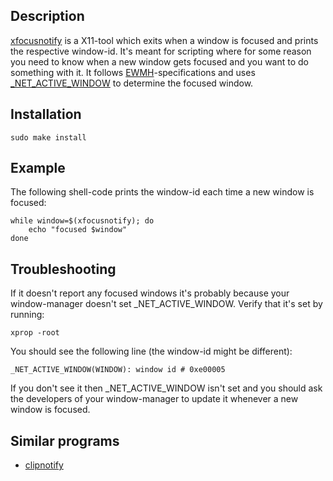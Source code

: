 ## Description

[xfocusnotify](https://github.com/astier/xfocusnotify) is a X11-tool which exits
when a window is focused and prints the respective window-id. It's meant for
scripting where for some reason you need to know when a new window gets focused
and you want to do something with it. It follows
[EWMH](https://specifications.freedesktop.org/wm-spec/latest/)-specifications
and uses
[\_NET\_ACTIVE\_WINDOW](https://specifications.freedesktop.org/wm-spec/latest/ar01s03.html#idm45539547170400)
to determine the focused window.

## Installation

    sudo make install

## Example

The following shell-code prints the window-id each time a new window is focused:

    while window=$(xfocusnotify); do
        echo "focused $window"
    done

## Troubleshooting

If it doesn't report any focused windows it's probably because your
window-manager doesn't set \_NET\_ACTIVE\_WINDOW. Verify that it's set by
running:

    xprop -root

You should see the following line (the window-id might be different):

    _NET_ACTIVE_WINDOW(WINDOW): window id # 0xe00005

If you don't see it then \_NET\_ACTIVE\_WINDOW isn't set and you should ask the
developers of your window-manager to update it whenever a new window is focused.

## Similar programs

- [clipnotify](https://github.com/cdown/clipnotify)

